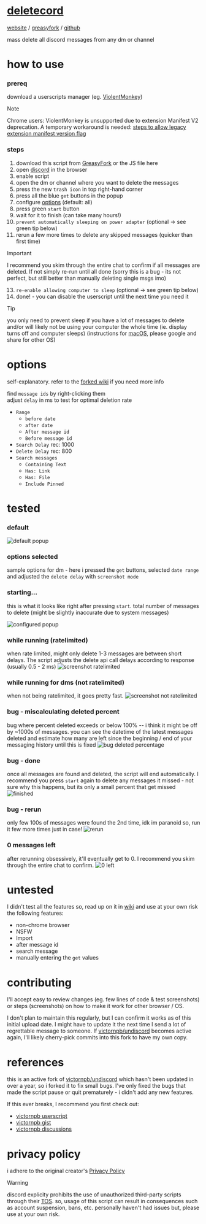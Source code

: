# [deletecord](https://bekkibau.github.io/deletecord) 

[website](https://bekkibau.github.io/deletecord) / [greasyfork](https://greasyfork.org/en/scripts/518587-deletcord-delete-all-messages-in-a-discord-channel-or-dm-mass-deletion) / [github](https://github.com/bekkibau/deletecord)  

mass delete all discord messages from any dm or channel  

# how to use
### prereq
download a userscripts manager (eg. [ViolentMonkey](https://violentmonkey.github.io)) 
> [!NOTE] 
Chrome users: ViolentMonkey is unsupported due to extension Manifest V2 deprecation. A temporary workaround is needed: [steps to allow legacy extension manifest version flag](https://github.com/violentmonkey/violentmonkey/issues/2284#issuecomment-2709021118) 
### steps
1. download this script from [GreasyFork](https://greasyfork.org/en/scripts/518587-deletcord-delete-all-messages-in-a-discord-channel-or-dm-mass-deletion) or the JS file here
2. open [discord](https://discord.com/app) in the browser
3. enable script
4. open the dm or channel where you want to delete the messages
5. press the new `trash icon` in top right-hand corner
6. press all the blue `get` buttons in the popup
7. configure [options](#options) (default: all)
8. press green `start` button
9. wait for it to finish (can take many hours!)
10. `prevent automatically sleeping on power adapter` (optional -> see green tip below)
11. rerun a few more times to delete any skipped messages (quicker than first time)
> [!IMPORTANT]  
I recommend you skim through the entire chat to confirm if all messages are deleted. If not simply re-run until all done (sorry this is a bug - its not perfect, but still better than manually deleting single msgs imo)

13. `re-enable allowing computer to sleep` (optional -> see green tip below)
14. done! - you can disable the userscript until the next time you need it

> [!TIP]
you only need to prevent sleep if you have a lot of messages to delete and/or will likely not be using your computer the whole time (ie. display turns off and computer sleeps) (instructions for [macOS](https://support.apple.com/en-ca/guide/mac-help/mchle41a6ccd/mac), please google and share for other OS)

# options
self-explanatory. refer to the [forked wiki](https://github.com/bekkibau/deketecord/wiki) if you need more info

find `message ids` by right-clicking them  
adjust `delay` in ms to test for optimal deletion rate 
- `Range`
    - `before date`
    - `after date`
    - `After message id`
    - `Before message id`  
- `Search Delay` rec: 1000
- `Delete Delay` rec: 800
- `Search messages`
    - `Containing Text`  
    - `Has: Link`
    - `Has: File`
    - `Include Pinned`

# tested
### default
![default popup](img/default.png)

### options selected
sample options for dm - here i pressed the `get` buttons, selected `date range` and adjusted the `delete delay` with `screenshot mode`

### starting...
this is what it looks like right after pressing `start`. total number of messages to delete (might be slightly inaccurate due to system messages)

![configured popup](img/config.png)

### while running (ratelimited)

when rate limited, might only delete 1-3 messages are between short delays. The script adjusts the delete api call delays according to  response (usually 0.5 - 2 ms) 
![screenshot ratelimited](img/ratelimited.png)

### while running for dms (not ratelimited)
when not being ratelimited, it goes pretty fast.
![screenshot not ratelimited](img/not_ratelimited.png)

### bug - miscalculating deleted percent
bug where percent deleted exceeds or below 100% -- i think it might be off by ~1000s of messages. you can see the datetime of the latest messages deleted and estimate how many are left since the beginning / end of your messaging history until this is fixed 
![bug deleted percentage](img/bug_100.png)

### bug - done
once all messages are found and deleted, the script will end automatically. I recommend you press `start` again to delete any messages it missed - not sure why this happens, but its only a small percent that get missed
![finished](img/done.png)

### bug - rerun
only few 100s of messages were found the 2nd time, idk im paranoid so, run it few more times just in case!
![rerun](img/rerun.png)

### 0 messages left
after rerunning obsessively, it'll eventually get to 0. I recommend you skim through the entire chat to confirm.
![0 left](img/0.png)

# untested
I didn't test all the features so, read up on it in [wiki](https://github.com/bekkibau/deletecord/wiki) and use at your own risk the following features:
- non-chrome browser
- NSFW
- Import
- after message id
- search message
- manually entering the `get` values

# contributing
I'll accept easy to review changes (eg. few lines of code & test screenshots) or steps (screenshots) on how to make it work for other browser / OS.

I don't plan to maintain this regularly, but I can confirm it works as of this initial upload date. I might have to update it the next time I send a lot of regrettable message to someone. If [victornpb/undiscord](https://github.com/victornpb/undiscord) becomes active again, I'll likely cherry-pick commits into this fork to have my own copy. 

# references

this is an active fork of [victornpb/undiscord](https://github.com/victornpb/undiscord) which hasn't been updated in over a year, so i forked it to fix small bugs. I've only fixed the bugs that made the script pause or quit prematurely - i didn't add any new features.

If this ever breaks, I recommend you first check out: 
- [victornpb userscript](https://greasyfork.org/en/scripts/406540-undiscord)
- [victornpb gist](https://gist.github.com/victornpb/135f5b346dea4decfc8f63ad7d9cc182)
- [victornpb discussions](https://github.com/victornpb/undiscord/discussions)

# privacy policy
i adhere to the original creator's [Privacy Policy](https://github.com/bekkibau/deletecord/wiki/Security-Policy)

> [!WARNING]  
discord explicity prohibits the use of unauthorized third-party scripts through their [TOS](https://discord.com/terms). so, usage of this script can result in consequences such as account suspension, bans, etc. personally haven't had issues but, please use at your own risk. 
